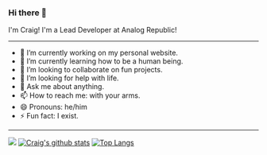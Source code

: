 ### Hi there 👋

I'm Craig! I'm a Lead Developer at Analog Republic!

---

- 🔭 I’m currently working on my personal website.
- 🌱 I’m currently learning how to be a human being.
- 👯 I’m looking to collaborate on fun projects.
- 🤔 I’m looking for help with life.
- 💬 Ask me about anything.
- 📫 How to reach me: with your arms.
- 😄 Pronouns: he/him
- ⚡ Fun fact: I exist.

---

![](https://komarev.com/ghpvc/?username=CraigChilds94)
[![Craig's github stats](https://github-readme-stats.vercel.app/api?username=CraigChilds94)](https://github.com/anuraghazra/github-readme-stats)
[![Top Langs](https://github-readme-stats.vercel.app/api/top-langs/?username=CraigChilds94)](https://github.com/anuraghazra/github-readme-stats)

